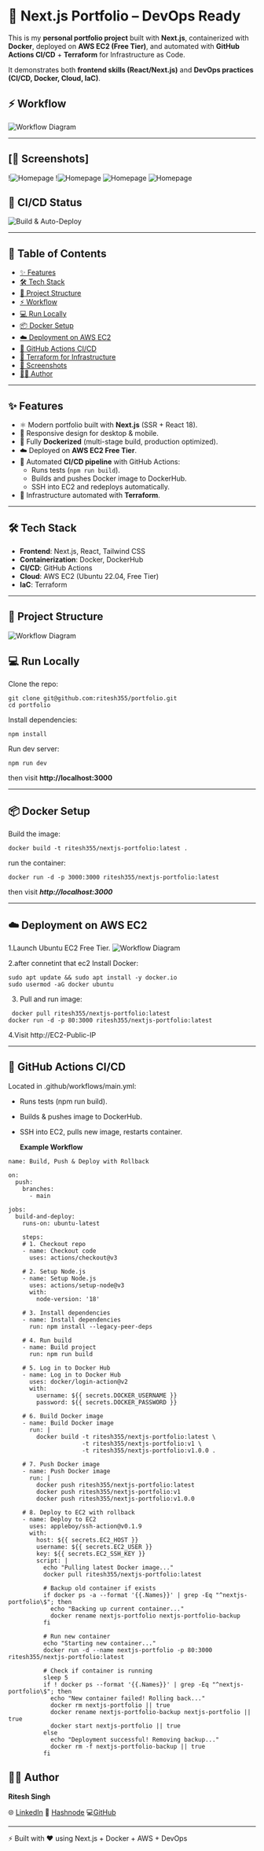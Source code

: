 # 🚀 Next.js Portfolio – DevOps Ready

This is my **personal portfolio project** built with **Next.js**, containerized with **Docker**, deployed on **AWS EC2 (Free Tier)**, and automated with **GitHub Actions CI/CD** + **Terraform** for Infrastructure as Code.

It demonstrates both **frontend skills (React/Next.js)** and **DevOps practices (CI/CD, Docker, Cloud, IaC)**.  

## ⚡ Workflow

![Workflow Diagram](./assets/workflow.png)

---

## [📸 Screenshots]

!![Homepage](./assets/home.png)
!![Homepage](./assets/about.png)
![Homepage](./assets/skill.png)
![Homepage](./assets/contact.png)





## 🚀 CI/CD Status

![Build & Auto-Deploy](https://github.com/ritesh355/portfolio/actions/workflows/main.yml/badge.svg)

---


## 📑 Table of Contents
- [✨ Features](#-features)
- [🛠️ Tech Stack](#️-tech-stack)
- [📂 Project Structure](#-project-structure)
- [⚡ Workflow](#-workflow)
- [💻 Run Locally](#-run-locally)
- [📦 Docker Setup](#-docker-setup)
- [☁️ Deployment on AWS EC2](#️-deployment-on-aws-ec2)
- [🤖 GitHub Actions CI/CD](#-github-actions-cicd)
- [🧩 Terraform for Infrastructure](#-terraform-for-infrastructure)
- [📸 Screenshots](#-screenshots)
- [👨‍💻 Author](#-author)

---

## ✨ Features
- ⚛️ Modern portfolio built with **Next.js** (SSR + React 18).
- 📱 Responsive design for desktop & mobile.
- 🐳 Fully **Dockerized** (multi-stage build, production optimized).
- ☁️ Deployed on **AWS EC2 Free Tier**.
- 🔄 Automated **CI/CD pipeline** with GitHub Actions:
  - Runs tests (`npm run build`).
  - Builds and pushes Docker image to DockerHub.
  - SSH into EC2 and redeploys automatically.
- 📜 Infrastructure automated with **Terraform**.

---

## 🛠️ Tech Stack
- **Frontend**: Next.js, React, Tailwind CSS  
- **Containerization**: Docker, DockerHub  
- **CI/CD**: GitHub Actions  
- **Cloud**: AWS EC2 (Ubuntu 22.04, Free Tier)  
- **IaC**: Terraform  

---

## 📂 Project Structure 

![Workflow Diagram](./assets/folder.png)

## 💻 Run Locally

Clone the repo:

```
git clone git@github.com:ritesh355/portfolio.git
cd portfolio
```
Install dependencies:

```
npm install
```
Run dev server:

```
npm run dev
```
then visit **http://localhost:3000**

---

## 📦 Docker Setup
Build the image:
```
docker build -t ritesh355/nextjs-portfolio:latest .
```
run the container:
```
docker run -d -p 3000:3000 ritesh355/nextjs-portfolio:latest
```
then visit ***http://localhost:3000***

---
## ☁️ Deployment on AWS EC2 
1.Launch Ubuntu EC2 Free Tier.
![Workflow Diagram](./assets/ec2.png)

2.after connetint that ec2 Install Docker:
```
sudo apt update && sudo apt install -y docker.io
sudo usermod -aG docker ubuntu
```
3. Pull and run image:
 ```
  docker pull ritesh355/nextjs-portfolio:latest
docker run -d -p 80:3000 ritesh355/nextjs-portfolio:latest
```
4.Visit http://EC2-Public-IP

---

## 🤖 GitHub Actions CI/CD

Located in .github/workflows/main.yml:

- Runs tests (npm run build).

- Builds & pushes image to DockerHub.

- SSH into EC2, pulls new image, restarts container.

  **Example Workflow**
  
```  
name: Build, Push & Deploy with Rollback

on:
  push:
    branches:
      - main

jobs:
  build-and-deploy:
    runs-on: ubuntu-latest

    steps:
    # 1. Checkout repo
    - name: Checkout code
      uses: actions/checkout@v3

    # 2. Setup Node.js
    - name: Setup Node.js
      uses: actions/setup-node@v3
      with:
        node-version: '18'

    # 3. Install dependencies
    - name: Install dependencies
      run: npm install --legacy-peer-deps

    # 4. Run build
    - name: Build project
      run: npm run build

    # 5. Log in to Docker Hub
    - name: Log in to Docker Hub
      uses: docker/login-action@v2
      with:
        username: ${{ secrets.DOCKER_USERNAME }}
        password: ${{ secrets.DOCKER_PASSWORD }}

    # 6. Build Docker image
    - name: Build Docker image
      run: |
        docker build -t ritesh355/nextjs-portfolio:latest \
                     -t ritesh355/nextjs-portfolio:v1 \
                     -t ritesh355/nextjs-portfolio:v1.0.0 .

    # 7. Push Docker image
    - name: Push Docker image
      run: |
        docker push ritesh355/nextjs-portfolio:latest
        docker push ritesh355/nextjs-portfolio:v1
        docker push ritesh355/nextjs-portfolio:v1.0.0

    # 8. Deploy to EC2 with rollback
    - name: Deploy to EC2
      uses: appleboy/ssh-action@v0.1.9
      with:
        host: ${{ secrets.EC2_HOST }}
        username: ${{ secrets.EC2_USER }}
        key: ${{ secrets.EC2_SSH_KEY }}
        script: |
          echo "Pulling latest Docker image..."
          docker pull ritesh355/nextjs-portfolio:latest

          # Backup old container if exists
          if docker ps -a --format '{{.Names}}' | grep -Eq "^nextjs-portfolio\$"; then
            echo "Backing up current container..."
            docker rename nextjs-portfolio nextjs-portfolio-backup
          fi

          # Run new container
          echo "Starting new container..."
          docker run -d --name nextjs-portfolio -p 80:3000 ritesh355/nextjs-portfolio:latest

          # Check if container is running
          sleep 5
          if ! docker ps --format '{{.Names}}' | grep -Eq "^nextjs-portfolio\$"; then
            echo "New container failed! Rolling back..."
            docker rm nextjs-portfolio || true
            docker rename nextjs-portfolio-backup nextjs-portfolio || true
            docker start nextjs-portfolio || true
          else
            echo "Deployment successful! Removing backup..."
            docker rm -f nextjs-portfolio-backup || true
          fi

```


## 👨‍💻 Author

**Ritesh Singh**

🌐 [LinkedIn](https://www.linkedin.com/in/ritesh-singh-092b84340/) 
📝 [Hashnode](https://ritesh-devops.hashnode.dev/) 
💻[GitHub](https://github.com/ritesh355/)

--- 
⚡ Built with ❤️ using Next.js + Docker + AWS + DevOps






